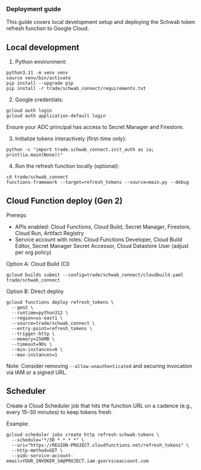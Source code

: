 ### Deployment guide

This guide covers local development setup and deploying the Schwab token refresh function to Google Cloud.


## Local development

1) Python environment:

```
python3.11 -m venv venv
source venv/bin/activate
pip install --upgrade pip
pip install -r trade/schwab_connect/requirements.txt
```

2) Google credentials:

```
gcloud auth login
gcloud auth application-default login
```

Ensure your ADC principal has access to Secret Manager and Firestore.

3) Initialize tokens interactively (first-time only):

```
python -c "import trade.schwab_connect.init_auth as ia; print(ia.main(None))"
```

4) Run the refresh function locally (optional):

```
cd trade/schwab_connect
functions-framework --target=refresh_tokens --source=main.py --debug
```


## Cloud Function deploy (Gen 2)

Prereqs:

- APIs enabled: Cloud Functions, Cloud Build, Secret Manager, Firestore, Cloud Run, Artifact Registry
- Service account with roles: Cloud Functions Developer, Cloud Build Editor, Secret Manager Secret Accessor, Cloud Datastore User (adjust per org policy)

Option A: Cloud Build (CI)

```
gcloud builds submit --config=trade/schwab_connect/cloudbuild.yaml trade/schwab_connect
```

Option B: Direct deploy

```
gcloud functions deploy refresh_tokens \
  --gen2 \
  --runtime=python312 \
  --region=us-east1 \
  --source=trade/schwab_connect \
  --entry-point=refresh_tokens \
  --trigger-http \
  --memory=256MB \
  --timeout=90s \
  --min-instances=0 \
  --max-instances=1
```

Note: Consider removing `--allow-unauthenticated` and securing invocation via IAM or a signed URL.


## Scheduler

Create a Cloud Scheduler job that hits the function URL on a cadence (e.g., every 15–30 minutes) to keep tokens fresh.

Example:

```
gcloud scheduler jobs create http refresh-schwab-tokens \
  --schedule="*/30 * * * *" \
  --uri="https://REGION-PROJECT.cloudfunctions.net/refresh_tokens" \
  --http-method=GET \
  --oidc-service-account-email=YOUR_INVOKER_SA@PROJECT.iam.gserviceaccount.com
```



